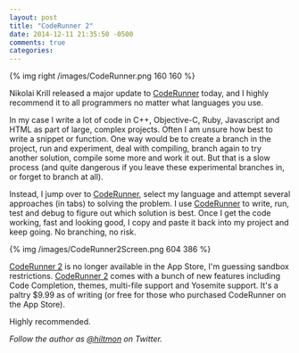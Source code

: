 ```yaml
---
layout: post
title: "CodeRunner 2"
date: 2014-12-11 21:35:50 -0500
comments: true
categories: 
---
```


{% img right /images/CodeRunner.png 160 160 %}

Nikolai Krill released a major update to [CodeRunner](https://coderunnerapp.com) today, and I highly recommend it to all programmers no matter what languages you use.

In my case I write a lot of code in C++, Objective-C, Ruby, Javascript and HTML as part of large, complex projects. Often I am unsure how best to write a snippet or function. One way would be to create a branch in the project, run and experiment, deal with compiling, branch again to try another solution, compile some more and work it out. But that is a slow process (and quite dangerous if you leave these experimental branches in, or forget to branch at all).

Instead, I jump over to [CodeRunner](https://coderunnerapp.com), select my language and attempt several approaches (in tabs) to solving the problem. I use [CodeRunner](https://coderunnerapp.com) to write, run, test and debug to figure out which solution is best. Once I get the code working, fast and looking good, I copy and paste it back into my project and keep going. No branching, no risk.

{% img /images/CodeRunner2Screen.png 604 386 %}

[CodeRunner 2](https://coderunnerapp.com) is no longer available in the App Store, I'm guessing sandbox restrictions. [CodeRunner 2](https://coderunnerapp.com) comes with a bunch of new features including Code Completion, themes, multi-file support and Yosemite support. It's a paltry $9.99 as of writing (or free for those who purchased CodeRunner on the App Store).

Highly recommended. 

*Follow the author as [@hiltmon](http://https://twitter.com/hiltmon) on Twitter.*